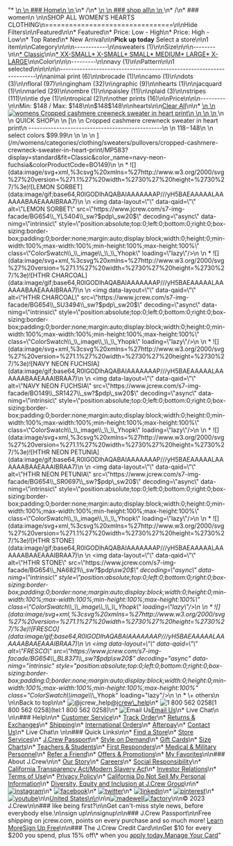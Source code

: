 "*   [\n    \n    ### Home\n    \n    ](/)\n*   /\n*   [\n    \n    ### shop all\n    \n    ](/all)\n*   /\n*   ### women\n    \n\nSHOP ALL WOMEN'S HEARTS CLOTHING\n================================\n\nHide Filters\n\nFeatured\n\n*   Featured\n*   Price: Low - High\n*   Price: High - Low\n*   Top Rated\n*   New Arrival\n\n**Pick up today** Select a store\n\n1 item\n\nCategory\n\n\n------------\n\n[](/all/womens/categories/clothing?sub-categories=womens-shopall-sweaters&crawl=no&l_pattern=root-hearts)sweaters (1)\n\nSize\n\n\n--------\n\n[*   Classic](/all/womens/categories/clothing?crawl=no&fit=Classic&l_pattern=root-hearts)\n\n[*   XX-SMALL](/all/womens/categories/clothing?crawl=no&l_pattern=root-hearts&size=XX-SMALL)[*   X-SMALL](/all/womens/categories/clothing?crawl=no&l_pattern=root-hearts&size=X-SMALL)[*   SMALL](/all/womens/categories/clothing?crawl=no&l_pattern=root-hearts&size=SMALL)[*   MEDIUM](/all/womens/categories/clothing?crawl=no&l_pattern=root-hearts&size=MEDIUM)[*   LARGE](/all/womens/categories/clothing?crawl=no&l_pattern=root-hearts&size=LARGE)[*   X-LARGE](/all/womens/categories/clothing?crawl=no&l_pattern=root-hearts&size=X-LARGE)\n\nColor\n\n\n---------\n\n[](/all/womens/categories/clothing?crawl=no&l_color=root-navy&l_pattern=root-hearts)navy (1)\n\nPattern\n\n1 selected[](/all/womens/categories/clothing?crawl=no)\n\n\n\n\n---------------------------------------------------------------------\n\n[](/all/womens/categories/clothing?crawl=no&l_pattern=root-animal-print,root-hearts)animal print (6)\n\n[](/all/womens/categories/clothing?crawl=no&l_pattern=root-brocade,root-hearts)brocade (1)\n\n[](/all/womens/categories/clothing?crawl=no&l_pattern=root-camo,root-hearts)camo (1)\n\n[](/all/womens/categories/clothing?crawl=no&l_pattern=root-dots,root-hearts)dots (3)\n\n[](/all/womens/categories/clothing?crawl=no&l_pattern=root-floral,root-hearts)floral (97)\n\n[](/all/womens/categories/clothing?crawl=no&l_pattern=root-gingham,root-hearts)gingham (32)\n\n[](/all/womens/categories/clothing?crawl=no&l_pattern=root-graphic,root-hearts)graphic (9)\n\n[](/all/womens/categories/clothing?crawl=no)hearts (1)\n\n[](/all/womens/categories/clothing?crawl=no&l_pattern=root-hearts,root-jacquard)jacquard (1)\n\n[](/all/womens/categories/clothing?crawl=no&l_pattern=root-hearts,root-marled)marled (29)\n\n[](/all/womens/categories/clothing?crawl=no&l_pattern=root-hearts,root-ombre)ombre (1)\n\n[](/all/womens/categories/clothing?crawl=no&l_pattern=root-hearts,root-paisley)paisley (11)\n\n[](/all/womens/categories/clothing?crawl=no&l_pattern=root-hearts,root-plaid)plaid (3)\n\n[](/all/womens/categories/clothing?crawl=no&l_pattern=root-hearts,root-stripes)stripes (111)\n\n[](/all/womens/categories/clothing?crawl=no&l_pattern=root-hearts,root-tie-dye)tie dye (1)\n\n[](/all/womens/categories/clothing?crawl=no&l_pattern=root-hearts,root-tropical)tropical (2)\n\n[](/all/womens/categories/clothing?crawl=no&l_pattern=root-hearts,root-other-prints)other prints (16)\n\nPrice\n\n\n---------\n\nMin: $148 / Max: $148\n\n$148$148\n\nhearts[](/all/womens/categories/clothing?crawl=no)\n\n[Clear All](/all/womens/categories/clothing?crawl=no)\n\n*   [\n    \n    ![womens Cropped cashmere crewneck sweater in heart print](https://www.jcrew.com/s7-img-facade/BO149_SR1427_m?hei=640&crop=0,0,512,0)\n    \n    \n    \n    ](/m/womens/categories/clothing/sweaters/pullovers/cropped-cashmere-crewneck-sweater-in-heart-print/MP583?display=standard&fit=Classic&color_name=navy-neon-fuchsia&colorProductCode=BO149)\n    \n    QUICK SHOP\n    \n    [\n    \n    Cropped cashmere crewneck sweater in heart print\n    ------------------------------------------------\n    \n    $118-$148\n    \n    select colors $99.99\n    \n    \n    \n    ](/m/womens/categories/clothing/sweaters/pullovers/cropped-cashmere-crewneck-sweater-in-heart-print/MP583?display=standard&fit=Classic&color_name=navy-neon-fuchsia&colorProductCode=BO149)\n    \n    *   ![](data:image/svg+xml,%3csvg%20xmlns=%27http://www.w3.org/2000/svg%27%20version=%271.1%27%20width=%2730%27%20height=%2730%27/%3e)![LEMON SORBET](data:image/gif;base64,R0lGODlhAQABAIAAAAAAAP///yH5BAEAAAAALAAAAAABAAEAAAIBRAA7)\n        \n        <img data-layout=\"\" data-qaid=\"\" alt=\"LEMON SORBET\" src=\"https://www.jcrew.com/s7-img-facade/BG654\\_YL5404\\_sw?$pdp\\_sw20$\" decoding=\"async\" data-nimg=\"intrinsic\" style=\"position:absolute;top:0;left:0;bottom:0;right:0;box-sizing:border-box;padding:0;border:none;margin:auto;display:block;width:0;height:0;min-width:100%;max-width:100%;min-height:100%;max-height:100%\" class=\"ColorSwatch\\_\\_image\\_\\_\\_Yhopk\" loading=\"lazy\"/>\n        \n    *   ![](data:image/svg+xml,%3csvg%20xmlns=%27http://www.w3.org/2000/svg%27%20version=%271.1%27%20width=%2730%27%20height=%2730%27/%3e)![HTHR CHARCOAL](data:image/gif;base64,R0lGODlhAQABAIAAAAAAAP///yH5BAEAAAAALAAAAAABAAEAAAIBRAA7)\n        \n        <img data-layout=\"\" data-qaid=\"\" alt=\"HTHR CHARCOAL\" src=\"https://www.jcrew.com/s7-img-facade/BG654\\_SU3494\\_sw?$pdp\\_sw20$\" decoding=\"async\" data-nimg=\"intrinsic\" style=\"position:absolute;top:0;left:0;bottom:0;right:0;box-sizing:border-box;padding:0;border:none;margin:auto;display:block;width:0;height:0;min-width:100%;max-width:100%;min-height:100%;max-height:100%\" class=\"ColorSwatch\\_\\_image\\_\\_\\_Yhopk\" loading=\"lazy\"/>\n        \n    *   ![](data:image/svg+xml,%3csvg%20xmlns=%27http://www.w3.org/2000/svg%27%20version=%271.1%27%20width=%2730%27%20height=%2730%27/%3e)![NAVY NEON FUCHSIA](data:image/gif;base64,R0lGODlhAQABAIAAAAAAAP///yH5BAEAAAAALAAAAAABAAEAAAIBRAA7)\n        \n        <img data-layout=\"\" data-qaid=\"\" alt=\"NAVY NEON FUCHSIA\" src=\"https://www.jcrew.com/s7-img-facade/BO149\\_SR1427\\_sw?$pdp\\_sw20$\" decoding=\"async\" data-nimg=\"intrinsic\" style=\"position:absolute;top:0;left:0;bottom:0;right:0;box-sizing:border-box;padding:0;border:none;margin:auto;display:block;width:0;height:0;min-width:100%;max-width:100%;min-height:100%;max-height:100%\" class=\"ColorSwatch\\_\\_image\\_\\_\\_Yhopk\" loading=\"lazy\"/>\n        \n    *   ![](data:image/svg+xml,%3csvg%20xmlns=%27http://www.w3.org/2000/svg%27%20version=%271.1%27%20width=%2730%27%20height=%2730%27/%3e)![HTHR NEON PETUNIA](data:image/gif;base64,R0lGODlhAQABAIAAAAAAAP///yH5BAEAAAAALAAAAAABAAEAAAIBRAA7)\n        \n        <img data-layout=\"\" data-qaid=\"\" alt=\"HTHR NEON PETUNIA\" src=\"https://www.jcrew.com/s7-img-facade/BG654\\_SR0697\\_sw?$pdp\\_sw20$\" decoding=\"async\" data-nimg=\"intrinsic\" style=\"position:absolute;top:0;left:0;bottom:0;right:0;box-sizing:border-box;padding:0;border:none;margin:auto;display:block;width:0;height:0;min-width:100%;max-width:100%;min-height:100%;max-height:100%\" class=\"ColorSwatch\\_\\_image\\_\\_\\_Yhopk\" loading=\"lazy\"/>\n        \n    *   ![](data:image/svg+xml,%3csvg%20xmlns=%27http://www.w3.org/2000/svg%27%20version=%271.1%27%20width=%2730%27%20height=%2730%27/%3e)![HTHR STONE](data:image/gif;base64,R0lGODlhAQABAIAAAAAAAP///yH5BAEAAAAALAAAAAABAAEAAAIBRAA7)\n        \n        <img data-layout=\"\" data-qaid=\"\" alt=\"HTHR STONE\" src=\"https://www.jcrew.com/s7-img-facade/BG654\\_NA6821\\_sw?$pdp\\_sw20$\" decoding=\"async\" data-nimg=\"intrinsic\" style=\"position:absolute;top:0;left:0;bottom:0;right:0;box-sizing:border-box;padding:0;border:none;margin:auto;display:block;width:0;height:0;min-width:100%;max-width:100%;min-height:100%;max-height:100%\" class=\"ColorSwatch\\_\\_image\\_\\_\\_Yhopk\" loading=\"lazy\"/>\n        \n    *   ![](data:image/svg+xml,%3csvg%20xmlns=%27http://www.w3.org/2000/svg%27%20version=%271.1%27%20width=%2730%27%20height=%2730%27/%3e)![FRESCO](data:image/gif;base64,R0lGODlhAQABAIAAAAAAAP///yH5BAEAAAAALAAAAAABAAEAAAIBRAA7)\n        \n        <img data-layout=\"\" data-qaid=\"\" alt=\"FRESCO\" src=\"https://www.jcrew.com/s7-img-facade/BG654\\_BL8371\\_sw?$pdp\\_sw20$\" decoding=\"async\" data-nimg=\"intrinsic\" style=\"position:absolute;top:0;left:0;bottom:0;right:0;box-sizing:border-box;padding:0;border:none;margin:auto;display:block;width:0;height:0;min-width:100%;max-width:100%;min-height:100%;max-height:100%\" class=\"ColorSwatch\\_\\_image\\_\\_\\_Yhopk\" loading=\"lazy\"/>\n        \n    *   \\+ others\n    \n\nBack to top\n\n*   ![@jcrew_help](/next-static/images/sidecar-modules/footer/twitter-2.svg)[@jcrew\\_help](https://twitter.com/jcrew_help)\n*   ![1 800 562 0258](/next-static/images/sidecar-modules/footer/phone-2.svg)[1 800 562 0258](tel:1 800 562 0258)\n*   ![Email Us](/next-static/images/sidecar-modules/footer/email.svg)[Email Us](mailto:help@jcrew.com)\n*   Live Chat\n    \n\n### Help\n\n*   [Customer Service](/help/customer-service)\n*   [Track Order](/help/order-status)\n*   [Returns & Exchanges](/help/returns-exchanges)\n*   [Shipping](/help/shipping-handling)\n*   [International Orders](/help/international-orders)\n*   [Afterpay](/afterpay-faq)\n*   [Contact Us](/help/contact-us)\n*   Live Chat\n    \n\n### Quick Links\n\n*   [Find a Store](https://stores.jcrew.com/search)\n*   [Store Services](/s/store-services)\n*   [J.Crew Passport](/s/rewards)\n*   [Style on Demand](/s/style-on-demand)\n*   [Gift Cards](/help/gift-card)\n*   [Size Charts](/r/size-charts)\n*   [Teachers & Students](/s/teacher-student-discount)\n*   [First Responders](/s/military-medical-first-responder-discount)\n*   [Medical & Military Personnel](/s/military-medical-first-responder-discount)\n*   [Refer a Friend](/share)\n*   [Offers & Promotions](/best-deals)\n*   [My Favorites](/favorites)\n\n### About J.Crew\n\n*   [Our Story](/s/aboutus)\n*   [Careers](https://jobs.jcrew.com)\n*   [Social Responsibility](/s/corporate-responsibility)\n*   [California Transparency Act/Modern Slavery Act](/s/CSR-california-transparency-act)\n*   [Investor Relations](https://investors.jcrew.com)\n*   [Terms of Use](/help/terms-of-use)\n*   [Privacy Policy](/help/privacy-policy)\n*   [California Do Not Sell My Personal Information](https://jcrew.clarip.com/dsr/create?brand=jcrew&type=3)\n*   [Diversity, Equity and Inclusion at J.Crew Group](/s/diversity-equity-inclusion)\n\n*   [![instagram](/next-static/images/sidecar-modules/footer/instagram-2.svg)](http://instagram.com/jcrew)\n*   [![facebook](/next-static/images/sidecar-modules/footer/facebook-2.svg)](https://www.facebook.com/jcrew)\n*   [![twitter](/next-static/images/sidecar-modules/footer/twitter-2.svg)](https://twitter.com/jcrew)\n*   [![linkedin](/next-static/images/sidecar-modules/footer/linkedin.svg)](https://www.linkedin.com/company/j-crew)\n*   [![pinterest](/next-static/images/sidecar-modules/footer/pinterest-2.svg)](http://pinterest.com/jcrew/)\n*   [![youtube](/next-static/images/sidecar-modules/footer/youtube-2.svg)](http://www.youtube.com/user/jcrewinsider)\n\n[United States\n\n](/r/context-chooser)\n\n[![madewell](/next-static/images/sidecar-modules/footer/madewell.svg)](https://www.madewell.com)[![factory](/next-static/images/sidecar-modules/navigation/jcrew-factory-logo-black.svg)](https://factory.jcrew.com)\n\n© 2023 J.Crew\n\n### like being first?\n\nGet can't-miss style news, before everybody else.\n\nsign up\n\nsignup\n\n### J.Crew Passport\n\nFree shipping on jcrew.com, points on every purchase and so much more! [Learn More](/s/rewards)[Sign Up Free](/?register=true)\n\n### The J.Crew Credit Card\n\nGet $10 for every $200 you spend, plus 15% off\\* when you [apply today.](/s/credit-card)[Manage Your Card](https://d.comenity.net/jcrew/)"